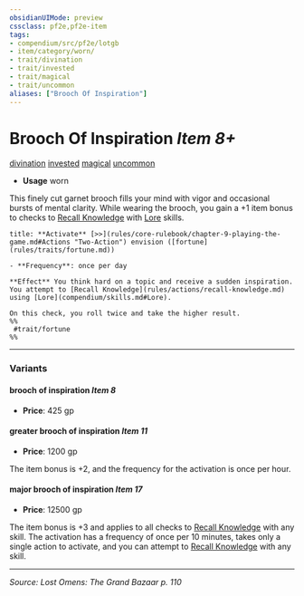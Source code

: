 ```yaml
---
obsidianUIMode: preview
cssclass: pf2e,pf2e-item
tags:
- compendium/src/pf2e/lotgb
- item/category/worn/
- trait/divination
- trait/invested
- trait/magical
- trait/uncommon
aliases: ["Brooch Of Inspiration"]
---
```

# Brooch Of Inspiration *Item 8+*  
[divination](rules/traits/divination.md "Divination School Trait")  [invested](rules/traits/invested.md "Invested Item Trait")  [magical](rules/traits/magical.md "Magical Item Trait")  [uncommon](rules/traits/uncommon.md "Uncommon Rarity Trait")  

- **Usage** worn

This finely cut garnet brooch fills your mind with vigor and occasional bursts of mental clarity. While wearing the brooch, you gain a +1 item bonus to checks to [Recall Knowledge](rules/actions/recall-knowledge.md) with [Lore](compendium/skills.md#Lore) skills.

```ad-embed-ability
title: **Activate** [>>](rules/core-rulebook/chapter-9-playing-the-game.md#Actions "Two-Action") envision ([fortune](rules/traits/fortune.md))

- **Frequency**: once per day

**Effect** You think hard on a topic and receive a sudden inspiration. You attempt to [Recall Knowledge](rules/actions/recall-knowledge.md) using [Lore](compendium/skills.md#Lore).

On this check, you roll twice and take the higher result.  
%%
 #trait/fortune 
%%
```

---

### Variants

#### brooch of inspiration *Item 8*

- **Price**: 425 gp

#### greater brooch of inspiration *Item 11*

- **Price**: 1200 gp

The item bonus is +2, and the frequency for the activation is once per hour.

#### major brooch of inspiration *Item 17*

- **Price**: 12500 gp

The item bonus is +3 and applies to all checks to [Recall Knowledge](rules/actions/recall-knowledge.md) with any skill. The activation has a frequency of once per 10 minutes, takes only a single action to activate, and you can attempt to [Recall Knowledge](rules/actions/recall-knowledge.md) with any skill.

---
*Source: Lost Omens: The Grand Bazaar p. 110*